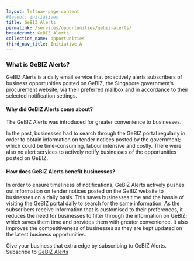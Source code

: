 ```yaml
---
layout: leftnav-page-content
#layout: initiatives
title: GeBIZ Alerts
permalink: /services/opportunities/gebiz-alerts/
breadcrumb: GeBIZ Alerts
collection_name: opportunities
third_nav_title: Initiative A
---
```

<h3>What is GeBIZ Alerts?</h3>

GeBIZ Alerts is a daily email service that proactively alerts subscribers of business opportunities posted on GeBIZ, the Singapore government’s procurement website, via their preferred mailbox and in accordance to their selected notification settings.

<h4>Why did GeBIZ Alerts come about?</h4>

The GeBIZ Alerts was introduced for greater convenience to businesses.

In the past, businesses had to search through the GeBIZ portal regularly in order to obtain information on tender notices posted by the government; which could be time-consuming, labour intensive and costly. There were also no alert services to actively notify businesses of the opportunities posted on GeBIZ.

<h4>How does GeBIZ Alerts benefit businesses?</h4>

In order to ensure timeliness of notifications, GeBIZ Alerts actively pushes out information on tender notices posted on the GeBIZ website to businesses on a daily basis. This saves businesses time and the hassle of visiting the GeBIZ portal daily to search for the same information. As the subscribers receive information that is customised to their preferences, it reduces the need for businesses to filter through the information on GeBIZ; which saves them time and provides them with greater convenience. It also improves the competitiveness of businesses as they are kept updated on the latest business opportunities.

Give your business that extra edge by subscribing to GeBIZ Alerts.
Subscribe to <a href="https://www.google.com" target="_blank">GeBIZ Alerts</a>

